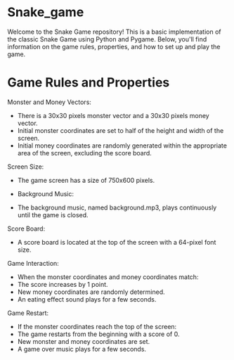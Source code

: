 # Snake_game
Welcome to the Snake Game repository! This is a basic implementation of the classic Snake Game using Python and Pygame. Below, you'll find information on the game rules, properties, and how to set up and play the game.

# Game Rules and Properties
Monster and Money Vectors:
* There is a 30x30 pixels monster vector and a 30x30 pixels money vector.
* Initial monster coordinates are set to half of the height and width of the screen.
* Initial money coordinates are randomly generated within the appropriate area of the screen, excluding the score board.
  
Screen Size:
* The game screen has a size of 750x600 pixels.
  
* Background Music:
* The background music, named background.mp3, plays continuously until the game is closed.
  
Score Board:
* A score board is located at the top of the screen with a 64-pixel font size.
  
Game Interaction:
* When the monster coordinates and money coordinates match:
* The score increases by 1 point.
* New money coordinates are randomly determined.
* An eating effect sound plays for a few seconds.
  
Game Restart:
* If the monster coordinates reach the top of the screen:
* The game restarts from the beginning with a score of 0.
* New monster and money coordinates are set.
* A game over music plays for a few seconds.
